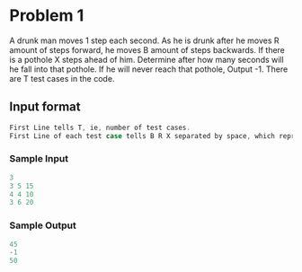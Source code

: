 # Problem 1

A drunk man moves 1 step each second.
As he is drunk after he moves R amount of steps forward, he moves B amount of steps backwards. 
If there is a pothole X steps ahead of him. Determine after how many seconds will he fall into that pothole.
If he will never reach that pothole, Output -1.
There are T test cases in the code.



## Input format

```c
First Line tells T, ie, number of test cases.
First Line of each test case tells B R X separated by space, which represent steps he moves backwards, steps he moves forwards and position of pothole respectively.
```

### Sample Input

```c
3
3 5 15
4 4 10
3 6 20
```

### Sample Output

```c
45
-1
50
```
